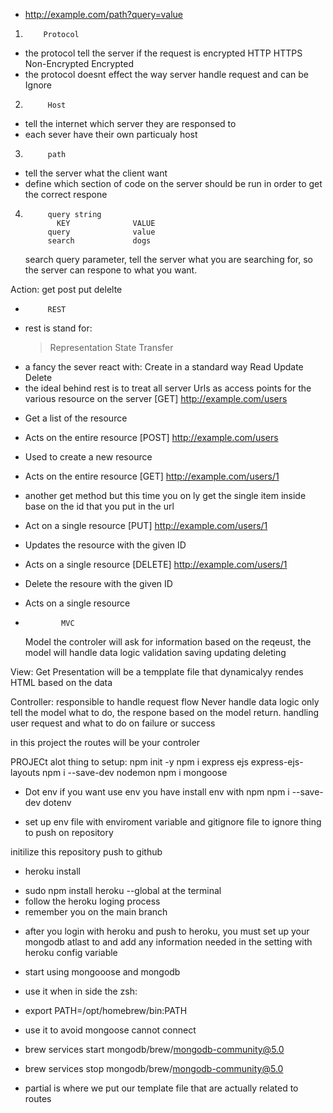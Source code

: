 - http://example.com/path?query=value

1.         Protocol

- the protocol tell the server if the request is encrypted
  HTTP HTTPS  
   Non-Encrypted Encrypted
- the protocol doesnt effect the way server handle request and can be Ignore

2.          Host

- tell the internet which server they are responsed to
- each sever have their own particualy host

3.          path

- tell the server what the client want
- define which section of code on the server should be run in order to get the correct respone

4.          query string
              KEY              VALUE
            query              value
            search             dogs
    search query parameter, tell the server what you are searching for, so the server can respone to what you want.

Action:
get post put delelte

-          REST

* rest is stand for:
  > Representation
  > State
  > Transfer
* a fancy the sever react with: Create in a standard way
  Read
  Update
  Delete
* the ideal behind rest is to treat all server Urls as access points for the various resource on the server
  [GET] http://example.com/users

- Get a list of the resource
- Acts on the entire resource
  [POST] http://example.com/users
- Used to create a new resource
- Acts on the entire resource
  [GET] http://example.com/users/1
- another get method but this time you on ly get the single item inside base on the id that you put in the url
- Act on a single resource
  [PUT] http://example.com/users/1
- Updates the resource with the given ID
- Acts on a single resource
  [DELETE] http://example.com/users/1
- Delete the resoure with the given ID
- Acts on a single resource

-             MVC
  Model
  the controler will ask for information based on the reqeust,
  the model will handle data logic
  validation
  saving
  updating
  deleting

View:
Get Presentation
will be a tempplate file that dynamicalyy rendes HTML based on the data

Controller:
responsible to handle request flow
Never handle data logic
only tell the model what to do, the respone based on the model return.
handling user request and what to do on failure or success

in this project the routes will be your controler


PROJECt
alot thing to setup:
npm init -y
npm i express ejs express-ejs-layouts
npm i --save-dev nodemon 
npm i mongoose

* Dot env if you want use env you have install env with npm
npm i --save-dev dotenv

* set up env file with enviroment variable and gitignore file to ignore thing to push on repository

initilize this repository 
push to github 


* heroku install
- sudo npm install heroku --global at the terminal
- follow the heroku loging process 
- remember you on the main branch

* after you login with heroku and push to heroku, you must set up your mongodb atlast to and add any information needed in the setting with heroku config variable 



* start using mongooose and mongodb
- use it when in side the zsh:
- export PATH=/opt/homebrew/bin:PATH 

- use it to avoid mongoose cannot connect
- brew services start mongodb/brew/mongodb-community@5.0
- brew services stop mongodb/brew/mongodb-community@5.0

* partial is where we put our template file that are actually related to routes